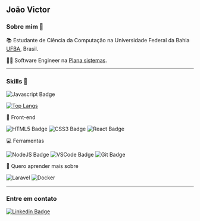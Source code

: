## João Victor 

### Sobre mim 📌️
📚️ Estudante de Ciência da Computação na Universidade Federal da Bahia [UFBA](https://bcc.ufba.br), Brasil.

👨‍💻 Software Engineer na [Plana sistemas](http://planasistemas.com.br/).

---

### Skills 🎯️

 <!-- 💫️ Languages -->

![Javascript Badge](https://img.shields.io/badge/javascript-F7DF1E?logo=javascript&style=for-the-badge&logoColor=black)

[![Top Langs](https://github-readme-stats.vercel.app/api/top-langs/?username=JoaoVictor-FA&layout=compact&theme=dark)](https://github.com/anuraghazra/github-readme-stats)

🎨️ Front-end 

![HTML5 Badge](https://img.shields.io/badge/html5-E34F26?logo=html5&style=for-the-badge&logoColor=white) 
![CSS3 Badge](https://img.shields.io/badge/css3-1572B6?logo=css3&style=for-the-badge&logoColor=white) 
![React Badge](https://img.shields.io/badge/React-61DAFB?logo=react&style=for-the-badge&logoColor=black)

<!-- 🎲️ Back-end -->

💻 Ferramentas

![NodeJS Badge](https://img.shields.io/badge/nodejs-339933?logo=node.js&style=for-the-badge&logoColor=white) 
![VSCode Badge](https://img.shields.io/badge/vscode-007ACC?logo=visualstudiocode&style=for-the-badge&logoColor=white)
![Git Badge](https://img.shields.io/badge/git-F05032?logo=git&style=for-the-badge&logoColor=white)

🧐 Quero aprender mais sobre

![Laravel](https://img.shields.io/badge/laravel-%23FF2D20.svg?style=for-the-badge&logo=laravel&logoColor=white)
![Docker](https://img.shields.io/badge/docker-%230db7ed.svg?style=for-the-badge&logo=docker&logoColor=white)


---

### Entre em contato 

[![Linkedin Badge](https://img.shields.io/badge/linkedin-0A66C2?logo=linkedin&style=for-the-badge&logoColor=white)](https://www.linkedin.com/in/jo%C3%A3o-victor-flor%C3%AAncio-0417101ba/)

<!--
**JoaoVictor-FA/JoaoVictor-FA** is a ✨ _special_ ✨ repository because its `README.md` (this file) appears on your GitHub profile.

Here are some ideas to get you started:

- 🔭 I’m currently working on ...
- 🌱 I’m currently learning ...
- 👯 I’m looking to collaborate on ...
- 🤔 I’m looking for help with ...
- 💬 Ask me about ...
- 📫 How to reach me: ...
- 😄 Pronouns: ...
- ⚡ Fun fact: ...
-->

